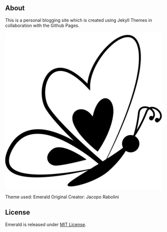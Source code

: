 ## About
This is a personal blogging site which is created using Jekyll Themes in collaboration with the Github Pages.

![Emerald](/img/icon.png "Logo")

Theme used: Emerald 
Original Creator: Jacopo Rabolini

## License
Emerald is released under [MIT License](license.md).
